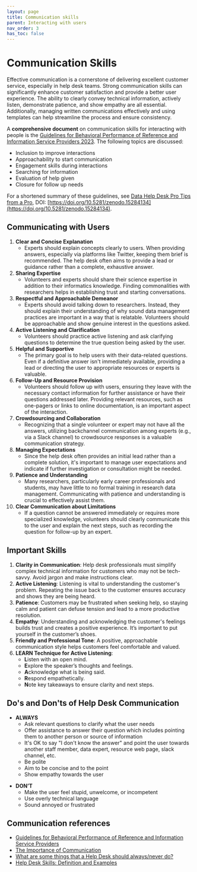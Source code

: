 ```yaml
---
layout: page
title: Communication skills
parent: Interacting with users
nav_order: 3
has_toc: false
---
```


# Communication Skills

Effective communication is a cornerstone of delivering excellent customer
service, especially in help desk teams. Strong communication skills can
significantly enhance customer satisfaction and provide a better user
experience. The ability to clearly convey technical information, actively
listen, demonstrate patience, and show empathy are all essential. Additionally,
managing written communications effectively and using templates can help
streamline the process and ensure consistency.

A **comprehensive document** on communication skills for interacting with people
is the
[Guidelines for Behavioral Performance of Reference and Information Service Providers 2023](https://www.ala.org/rusa/resources/guidelines/guidelinesbehavioral).
The following topics are discussed:

-   Inclusion to improve interactions
-   Approachability to start communication
-   Engagement skills during interactions
-   Searching for information
-   Evaluation of help given
-   Closure for follow up needs

For a shortened summary of these guidelines, see
[Data Help Desk Pro Tips from a Pro](https://zenodo.org/records/15284135), DOI:
[https://doi.org/10.5281/zenodo.15284134](https://doi.org/10.5281/zenodo.15284134).

## Communicating with Users

<!-- prettier-ignore -->
1. **Clear and Concise Explanation**
   - Experts should explain concepts clearly to users. When providing answers, especially via platforms like Twitter, keeping them brief is recommended. The help desk often aims to provide a lead or guidance rather than a complete, exhaustive answer.
1. **Sharing Expertise**
   - Volunteers and experts should share their science expertise in addition to their informatics knowledge. Finding commonalities with researchers helps in establishing trust and starting conversations.
1. **Respectful and Approachable Demeanor**
   - Experts should avoid talking down to researchers. Instead, they should explain their understanding of why sound data management practices are important in a way that is relatable. Volunteers should be approachable and show genuine interest in the questions asked.
1. **Active Listening and Clarification**
   - Volunteers should practice active listening and ask clarifying questions to determine the true question being asked by the user.
1. **Helpful and Supportive**
   - The primary goal is to help users with their data-related questions. Even if a definitive answer isn't immediately available, providing a lead or directing the user to appropriate resources or experts is valuable.
1. **Follow-Up and Resource Provision**
   - Volunteers should follow up with users, ensuring they leave with the necessary contact information for further assistance or have their questions addressed later. Providing relevant resources, such as one-pagers or links to online documentation, is an important aspect of the interaction.
1. **Crowdsourcing and Collaboration**
   - Recognizing that a single volunteer or expert may not have all the answers, utilizing backchannel communication among experts (e.g., via a Slack channel) to crowdsource responses is a valuable communication strategy.
1. **Managing Expectations**
   - Since the help desk often provides an initial lead rather than a complete solution, it's important to manage user expectations and indicate if further investigation or consultation might be needed.
1. **Patience and Understanding**
   - Many researchers, particularly early career professionals and students, may have little to no formal training in research data management. Communicating with patience and understanding is crucial to effectively assist them.
1. **Clear Communication about Limitations**
   - If a question cannot be answered immediately or requires more specialized knowledge, volunteers should clearly communicate this to the user and explain the next steps, such as recording the question for follow-up by an expert.

## Important Skills

<!-- prettier-ignore -->
1. **Clarity in Communication**: Help desk professionals must simplify complex
   technical information for customers who may not be tech-savvy. Avoid jargon
   and make instructions clear.
2. **Active Listening**: Listening is vital to understanding the customer's
   problem. Repeating the issue back to the customer ensures accuracy and shows
   they are being heard.
3. **Patience**: Customers may be frustrated when seeking help, so staying calm
   and patient can defuse tension and lead to a more productive resolution.
4. **Empathy**: Understanding and acknowledging the customer's feelings builds
   trust and creates a positive experience. It’s important to put yourself in
   the customer’s shoes.
5. **Friendly and Professional Tone**: A positive, approachable communication
   style helps customers feel comfortable and valued.
6. **LEARN Technique for Active Listening**:
    - **L**isten with an open mind.
    - **E**xplore the speaker’s thoughts and feelings.
    - **A**cknowledge what is being said.
    - **R**espond empathetically.
    - **N**ote key takeaways to ensure clarity and next steps.

## Do's and Don'ts of Help Desk Communication

-   **ALWAYS**
    -   Ask relevant questions to clarify what the user needs
    -   Offer assistance to answer their question which includes pointing them
        to another person or source of information
    -   It's OK to say "I don't know the answer" and point the user towards
        another staff member, data expert, resource web page, slack channel,
        etc.
    -   Be polite
    -   Aim to be concise and to the point
    -   Show empathy towards the user

<!-- prettier-ignore -->
-   **DON’T**
    -   Make the user feel stupid, unwelcome, or incompetent
    -   Use overly technical language
    -   Sound annoyed or frustrated

## Communication references

-   [Guidelines for Behavioral Performance of Reference and Information Service Providers](https://www.ala.org/rusa/resources/guidelines/guidelinesbehavioral)
-   [The Importance of Communication](https://www.iseoblue.com/post/the-importance-of-communication)
-   [What are some things that a Help Desk should always/never do?](https://community.spiceworks.com/t/what-are-some-things-that-a-help-desk-should-always-never-do/441690)
-   [Help Desk Skills: Definition and Examples](https://www.indeed.com/career-advice/resumes-cover-letters/help-desk-skills)

